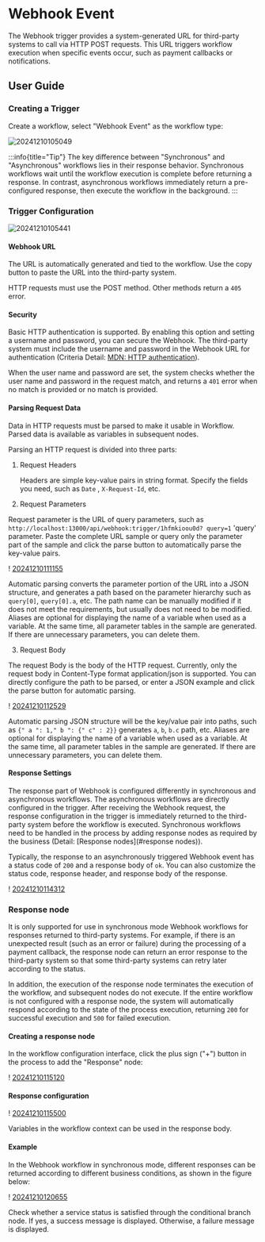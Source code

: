 # Webhook Event

<PluginInfo name="workflow-webhook" link="/handbook/workflow-webhook" commercial="true"></PluginInfo>

The Webhook trigger provides a system-generated URL for third-party systems to call via HTTP POST requests. This URL triggers workflow execution when specific events occur, such as payment callbacks or notifications.

## User Guide

### Creating a Trigger

Create a workflow, select "Webhook Event" as the workflow type:

![20241210105049](https://static-docs.nocobase.com/20241210105049.png)

:::info{title="Tip"}
The key difference between "Synchronous" and "Asynchronous" workflows lies in their response behavior. Synchronous workflows wait until the workflow execution is complete before returning a response. In contrast, asynchronous workflows immediately return a pre-configured response, then execute the workflow in the background.
:::

### Trigger Configuration

![20241210105441](https://static-docs.nocobase.com/20241210105441.png)

#### Webhook URL

The URL is automatically generated and tied to the workflow. Use the copy button to paste the URL into the third-party system.  

HTTP requests must use the POST method. Other methods return a `405` error.  

#### Security

Basic HTTP authentication is supported. By enabling this option and setting a username and password, you can secure the Webhook. The third-party system must include the username and password in the Webhook URL for authentication (Criteria Detail: [MDN: HTTP authentication](https://developer.mozilla.org/en-US/docs/Web/HTTP/Authentication#basic_authentication_scheme)).

When the user name and password are set, the system checks whether the user name and password in the request match, and returns a `401` error when no match is provided or no match is provided.

#### Parsing Request Data

Data in HTTP requests must be parsed to make it usable in Workflow. Parsed data is available as variables in subsequent nodes.

Parsing an HTTP request is divided into three parts:

1. Request Headers

   Headers are simple key-value pairs in string format. Specify the fields you need, such as `Date` , `X-Request-Id`, etc.

2. Request Parameters

  Request parameter is the URL of query parameters, such as `http://localhost:13000/api/webhook:trigger/1hfmkioou0d? query=1`  'query' parameter. Paste the complete URL sample or query only the parameter part of the sample and click the parse button to automatically parse the key-value pairs.
  
  ! [20241210111155](https://static-docs.nocobase.com/20241210111155.png)
  
  Automatic parsing converts the parameter portion of the URL into a JSON structure, and generates a path based on the parameter hierarchy such as `query[0]`, `query[0].a`, etc. The path name can be manually modified if it does not meet the requirements, but usually does not need to be modified. Aliases are optional for displaying the name of a variable when used as a variable. At the same time, all parameter tables in the sample are generated. If there are unnecessary parameters, you can delete them.
  
3. Request Body

  The request Body is the body of the HTTP request. Currently, only the request body in Content-Type format application/json is supported. You can directly configure the path to be parsed, or enter a JSON example and click the parse button for automatic parsing.

  ! [20241210112529](https://static-docs.nocobase.com/20241210112529.png)

  Automatic parsing JSON structure will be the key/value pair into paths, such as `{" a ": 1," b ": {" c" : 2}}` generates `a`, `b`, `b.c` path, etc. Aliases are optional for displaying the name of a variable when used as a variable. At the same time, all parameter tables in the sample are generated. If there are unnecessary parameters, you can delete them.

#### Response Settings

The response part of Webhook is configured differently in synchronous and asynchronous workflows. The asynchronous workflows are directly configured in the trigger. After receiving the Webhook request, the response configuration in the trigger is immediately returned to the third-party system before the workflow is executed. Synchronous workflows need to be handled in the process by adding response nodes as required by the business (Detail: [Response nodes](#response nodes)).

Typically, the response to an asynchronously triggered Webhook event has a status code of `200` and a response body of `ok`. You can also customize the status code, response header, and response body of the response.

! [20241210114312](https://static-docs.nocobase.com/20241210114312.png)

### Response node

It is only supported for use in synchronous mode Webhook workflows for responses returned to third-party systems. For example, if there is an unexpected result (such as an error or failure) during the processing of a payment callback, the response node can return an error response to the third-party system so that some third-party systems can retry later according to the status.

In addition, the execution of the response node terminates the execution of the workflow, and subsequent nodes do not execute. If the entire workflow is not configured with a response node, the system will automatically respond according to the state of the process execution, returning `200` for successful execution and `500` for failed execution.

#### Creating a response node

In the workflow configuration interface, click the plus sign ("+") button in the process to add the "Response" node:

! [20241210115120](https://static-docs.nocobase.com/20241210115120.png)

#### Response configuration

! [20241210115500](https://static-docs.nocobase.com/20241210115500.png)

Variables in the workflow context can be used in the response body.

#### Example

In the Webhook workflow in synchronous mode, different responses can be returned according to different business conditions, as shown in the figure below:

! [20241210120655](https://static-docs.nocobase.com/20241210120655.png)

Check whether a service status is satisfied through the conditional branch node. If yes, a success message is displayed. Otherwise, a failure message is displayed.
